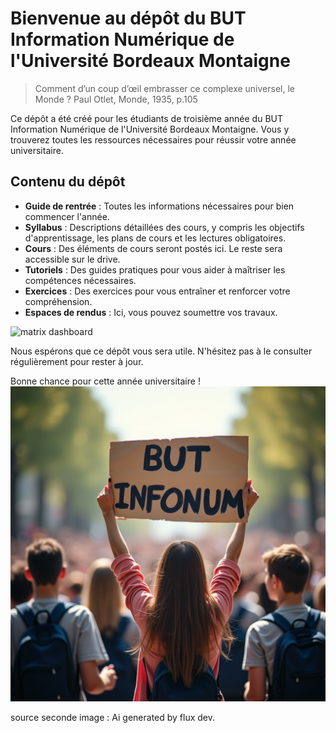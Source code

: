 # Bienvenue au dépôt du BUT Information Numérique de l'Université Bordeaux Montaigne

> Comment d’un coup d’œil embrasser ce complexe universel, le Monde ? Paul Otlet, Monde, 1935, p.105


Ce dépôt a été créé pour les étudiants de troisième année du BUT Information Numérique de l'Université Bordeaux Montaigne. Vous y trouverez toutes les ressources nécessaires pour réussir votre année universitaire.

## Contenu du dépôt

- **Guide de rentrée** : Toutes les informations nécessaires pour bien commencer l'année.
- **Syllabus** : Descriptions détaillées des cours, y compris les objectifs d'apprentissage, les plans de cours et les lectures obligatoires.
- **Cours** : Des éléments de cours seront postés ici. Le reste sera accessible sur le drive.
- **Tutoriels** : Des guides pratiques pour vous aider à maîtriser les compétences nécessaires.
- **Exercices** : Des exercices pour vous entraîner et renforcer votre compréhension.
- **Espaces de rendus** : Ici, vous pouvez soumettre vos travaux.

![matrix dashboard](https://media.giphy.com/media/sk6yL9EGVeAcE/giphy.gif)

Nous espérons que ce dépôt vous sera utile. N'hésitez pas à le consulter régulièrement pour rester à jour.

Bonne chance pour cette année universitaire !
![pancarte](./pancarte.png)

source seconde image : Ai generated by flux dev.
